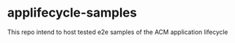 # applifecycle-samples
This repo intend to host tested e2e samples of the ACM application lifecycle
